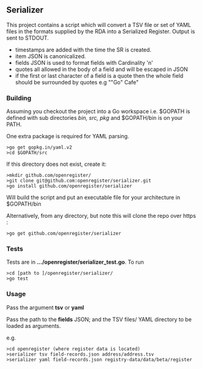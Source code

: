 ## Serializer

This project contains a script which will convert a TSV file or set of YAML files in the formats supplied by the RDA into a Serialized Register. Output is sent to STDOUT.

- timestamps are added with the time the SR is created.
- item JSON is canonicalized.
- fields JSON is used to format fields with Cardinality 'n'
- quotes all allowed in the body of a field and will be escaped in JSON
- if the first or last character of a field is a quote then the whole field should be surrounded by quotes e.g ""Go" Cafe"

### Building

Assuming you checkout the project into a Go workspace i.e. $GOPATH is defined with sub directories *bin, src, pkg* and $GOPATH/bin is on your PATH.

One extra package is required for YAML parsing.

    >go get gopkg.in/yaml.v2
    >cd $GOPATH/src

If this directory does not exist, create it:

    >mkdir github.com/openregister/
    >git clone git@github.com:openregister/serializer.git
    >go install github.com/openregister/serializer

Will build the script and put an executable file for your architecture in $GOPATH/bin

Alternatively, from any directory, but note this will clone the repo over https :

    >go get github.com/openregister/serializer

### Tests

Tests are in **.../openregister/serializer_test.go**. To run

    >cd [path to ]/openregister/serializer/
    >go test

### Usage

Pass the argument **tsv** or **yaml**

Pass the path to the **fields** JSON; and the TSV files/ YAML directory to be loaded as arguments.

e.g.

    >cd openregister (where register data is located)
    >serializer tsv field-records.json address/address.tsv
    >serializer yaml field-records.json registry-data/data/beta/register
